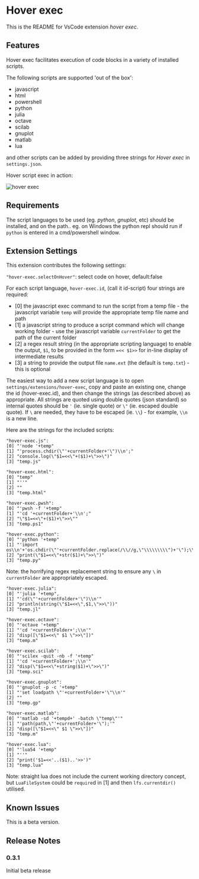 # Hover exec

This is the README for VsCode extension *hover exec*.

## Features

Hover exec facilitates execution of code blocks in a variety of installed scripts.

The following scripts are supported 'out of the box':

- javascript
- html
- powershell
- python
- julia
- octave
- scilab
- gnuplot
- matlab
- lua

and other scripts can be added by providing three strings for *Hover exec* in  `settings.json`.

Hover script exec in action:

![hover exec](./Hover-exec.gif)

## Requirements

The script languages to be used (eg. *python*, *gnuplot*, etc) should be installed, and on the path.. eg. on Windows the python repl should run if `python` is entered in a cmd/powershell window.

## Extension Settings

This extension contributes the following settings:

`"hover-exec.selectOnHover"`: select code on hover, default:false

For each script language, `hover-exec.id`, (call it id-script) four strings are required:
- [0] the javascript exec command to run the script from a temp file
        - the javascript variable `temp` will provide the appropriate temp file name and path
- [1] a javascript string to produce a script command which will change working folder 
        - use the javascript variable `currentFolder` to get the path of the current folder
- [2] a regex result string (in the appropriate scripting language) to enable the output, `$1`, to be provided in the form `=<< $1>>` for in-line display of intermediate results
- [3] a string to provide the output file `name.ext` (the default is `temp.txt`) - this is optional

The easiest way to add a new script language is to open `settings/extensions/hover-exec`, copy and paste an existing one, change the id (hover-exec.id), and then change the strings (as described above) as appropriate. All strings are quoted using double quotes (json standard) so internal quotes should be `'` (ie. single quote) or `\"` (ie. escaped double quote). If `\` are needed, they have to be escaped (ie. `\\`) - for example, `\\n` is a new line.

Here are the strings for the included scripts:


```
"hover-exec.js":
[0] "'node '+temp"
[1] "'process.chdir(\"'+currentFolder+'\")\\n';"
[2] "console.log(\"$1=<<\"+($1)+\">>\")"
[3] "temp.js"
```
```
"hover-exec.html":
[0] "temp"
[1] "''"
[2] ""
[3] "temp.html"
```
```
"hover-exec.pwsh":
[0] "'pwsh -f '+temp"
[1] "'cd '+currentFolder+'\\n';"
[2] "\"$1=<<\"+($1)+\">>\""
[3] "temp.ps1"
```
```
"hover-exec.python":
[0] "'python '+temp"
[1] "'import os\\n'+'os.chdir(\"'+currentFolder.replace(/\\//g,\"\\\\\\\\\")+'\");\\n';"
[2] "print(\"$1=<<\"+str($1)+\">>\")"
[3] "temp.py"
```
Note: the horrifying regex replacement string to ensure any `\` in `currentFolder` are appropriately escaped.

```
"hover-exec.julia":
[0] "'julia '+temp",
[1] "'cd(\"'+currentFolder+'\")\\n'"
[2] "println(string(\"$1=<<\",$1,\">>\"))"
[3] "temp.jl"
```
```
"hover-exec.octave":
[0] "'octave '+temp"
[1] "'cd '+currentFolder+';\\n'"
[2] "disp([\"$1=<<\" $1 \">>\"])"
[3] "temp.m"
```
```
"hover-exec.scilab":
[0] "'scilex -quit -nb -f '+temp"
[1] "'cd '+currentFolder+';\\n'"
[2] "disp(\"$1=<<\"+string($1)+\">>\")"
[3] "temp.sci"
```
```
"hover-exec.gnuplot":
[0] "'gnuplot -p -c '+temp"
[1] "'set loadpath \"'+currentFolder+'\"\\n'"
[2] ""
[3] "temp.gp"
```
```
"hover-exec.matlab":
[0] "'matlab -sd '+tempd+' -batch \"temp\"'"
[1] "'path(path,\"'+currentFolder+'\");'"
[2] "disp([\"$1=<<\" $1 \">>\"])"
[3] "temp.m"
```
```
"hover-exec.lua":
[0] "'lua54 '+temp"
[1] "''"
[2] "print('$1=<<'..($1)..'>>')"
[3] "temp.lua"
```
Note: straight lua does not include the current working directory concept, but `LuaFileSystem` could be `require`d in [1] and then `lfs.currentdir()` utilised.

## Known Issues

This is a beta version.

## Release Notes

### 0.3.1

Initial beta release

